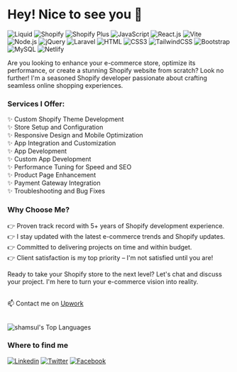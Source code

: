 # Hey! Nice to see you 👋

![Liquid](https://img.shields.io/badge/Shopify-Liquid-67b8de?style=flat-square&logo=shopify&logoColor=white)
![Shopify](https://img.shields.io/badge/Shopify-95BF47?style=flat-square&logo=shopify&logoColor=white)
![Shopify Plus](https://img.shields.io/badge/Shopify-Plus-67b8de?style=flat-square&logo=shopify&logoColor=black)
![JavaScript](https://img.shields.io/badge/JavaScript-F7DF1E?style=flat-square&logo=javascript&logoColor=black)
![React.js](https://img.shields.io/badge/React.js-0081CB?style=flat-square&logo=react&logoColor=61DAFB)
![Vite](https://img.shields.io/badge/Vite-593D88?style=flat-square&logo=vite&logoColor=white)
![Node.js](https://img.shields.io/badge/Node.js-43853D?style=flat-square&logo=node.js&logoColor=white)
![jQuery](https://img.shields.io/badge/jQuery-0769AD?style=flat-square&logo=jquery&logoColor=white)
![Laravel](https://img.shields.io/badge/Laravel-FF2D20?style=flat-square&logo=laravel&logoColor=white)
![HTML](https://img.shields.io/badge/HTML5-E34F26?style=flat-square&logo=html5&logoColor=white)
![CSS3](https://img.shields.io/badge/CSS3-1572B6?style=flat-square&logo=css3&logoColor=white)
![TailwindCSS](https://img.shields.io/badge/Tailwind_CSS-38B2AC?style=flat-square&logo=tailwind-css&logoColor=white)
![Bootstrap](https://img.shields.io/badge/Bootstrap-563D7C?style=flat-square&logo=bootstrap&logoColor=white)
![MySQL](https://img.shields.io/badge/MySQL-005C84?style=flat-square&logo=mysql&logoColor=white)
![Netlify](https://img.shields.io/badge/Netlify-00C7B7?style=flat-square&logo=netlify&logoColor=white)

Are you looking to enhance your e-commerce store, optimize its performance, or create a stunning Shopify website from scratch? Look no further! I'm a seasoned Shopify developer passionate about crafting seamless online shopping experiences.

### Services I Offer:

✨ Custom Shopify Theme Development <br>
✨ Store Setup and Configuration <br>
✨ Responsive Design and Mobile Optimization <br>
✨ App Integration and Customization <br>
✨ App Development <br>
✨ Custom App Development <br>
✨ Performance Tuning for Speed and SEO <br>
✨ Product Page Enhancement <br>
✨ Payment Gateway Integration <br>
✨ Troubleshooting and Bug Fixes <br>

### Why Choose Me?
👉 Proven track record with 5+ years of Shopify development experience. <br>
👉 I stay updated with the latest e-commerce trends and Shopify updates. <br>
👉 Committed to delivering projects on time and within budget. <br>
👉 Client satisfaction is my top priority – I'm not satisfied until you are! <br>

Ready to take your Shopify store to the next level? Let's chat and discuss your project. I'm here to turn your e-commerce vision into reality. <br> <br>

📫 Contact me on [Upwork](https://www.upwork.com/freelancers/~013eddff08e4f509ad) <br><br>


![shamsul's Top Languages](https://github-readme-stats.vercel.app/api/top-langs/?username=shamsulhuda&theme=darcula&show_icons=true&hide_border=true&layout=compact)

### Where to find me

[![Linkedin](https://img.shields.io/badge/LinkedIn-0077B5?style=flat-square&logo=linkedin&logoColor=white)](https://www.linkedin.com/in/shamsul-huda99/) 
[![Twitter](https://img.shields.io/badge/Twitter-1DA1F2?style=flat-square&logo=twitter&logoColor=white)](https://twitter.com/m_shamsulhuda)
[![Facebook](https://img.shields.io/badge/Facebook-1877F2?style=flat-square&logo=facebook&logoColor=white)](https://www.facebook.com/shamsulhuda.cse)

